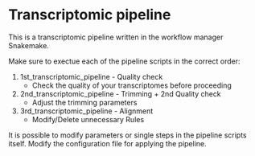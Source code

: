 # Transcriptomic pipeline

This is a transcriptomic pipeline written in the workflow manager Snakemake. 

Make sure to exectue each of the pipeline scripts in the correct order:

1. 1st_transcriptomic_pipeline - Quality check
    - Check the quality of your transcriptomes before proceeding 
2. 2nd_transcriptomic_pipeline - Trimming + 2nd Quality check
    - Adjust the trimming parameters 
3. 3rd_transcriptomic_pipeline - Alignment
    - Modify/Delete unnecessary Rules

It is possible to modify parameters or single steps in the pipeline scripts itself. 
Modify the configuration file for applying the pipeline.  
